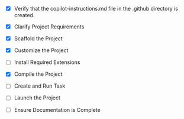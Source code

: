 <!-- Use this file to provide workspace-specific custom instructions to Copilot. For more details, visit https://code.visualstudio.com/docs/copilot/copilot-customization#_use-a-githubcopilotinstructionsmd-file -->
- [x] Verify that the copilot-instructions.md file in the .github directory is created.

- [x] Clarify Project Requirements
	<!-- LEO-Xplorer - Complete web-based consultancy platform for commercial Low Earth Orbit ventures with React, Vite, Tailwind CSS, shadcn/ui, Recharts, AI integration -->

- [x] Scaffold the Project
	<!-- React project with Vite, Tailwind CSS, shadcn/ui components, Recharts, serverless backend -->

- [x] Customize the Project
	<!-- Implement input forms, scoring system, dashboard, AI integration, PDF export -->

- [ ] Install Required Extensions
	<!-- Install necessary VS Code extensions -->

- [x] Compile the Project
	<!-- Install dependencies and resolve issues -->

- [ ] Create and Run Task
	<!-- Create development task -->

- [ ] Launch the Project
	<!-- Launch development server -->

- [ ] Ensure Documentation is Complete
	<!-- Complete README and documentation -->